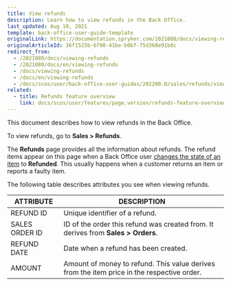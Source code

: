 ```yaml
---
title: View refunds
description: Learn how to view refunds in the Back Office.
last_updated: Aug 10, 2021
template: back-office-user-guide-template
originalLink: https://documentation.spryker.com/2021080/docs/viewing-refunds
originalArticleId: 36f1525b-6f90-41be-b0bf-75d368e91b8c
redirect_from:
  - /2021080/docs/viewing-refunds
  - /2021080/docs/en/viewing-refunds
  - /docs/viewing-refunds
  - /docs/en/viewing-refunds
  - /docs/scos/user/back-office-user-guides/202200.0/sales/refunds/viewing-refunds.html
related:
  - title: Refunds feature overview
    link: docs/scos/user/features/page.version/refunds-feature-overview.html
---
```


This document describes how to view refunds in the Back Office.

To view refunds, go to **Sales&nbsp;<span aria-label="and then">></span> Refunds**.

The **Refunds** page provides all the information about refunds. The refund items appear on this page when a Back Office user [changes the state of an item](/docs/scos/user/back-office-user-guides/{{page.version}}/sales/orders/changing-the-state-of-order-items.html) to **Refunded**. This usually happens when a customer returns an item or reports a faulty item.


The following table describes attributes you see when viewing refunds.

| ATTRIBUTE | DESCRIPTION  |
| --- | --- |
| REFUND ID | Unique identifier of a refund. |
| SALES ORDER ID | ID of the order this refund was created from. It derives from **Sales&nbsp;<span aria-label="and then">></span> Orders**. |
| REFUND DATE | Date when a refund has been created.|
| AMOUNT | Amount of money to refund. This value derives from the item price in the respective order.|
